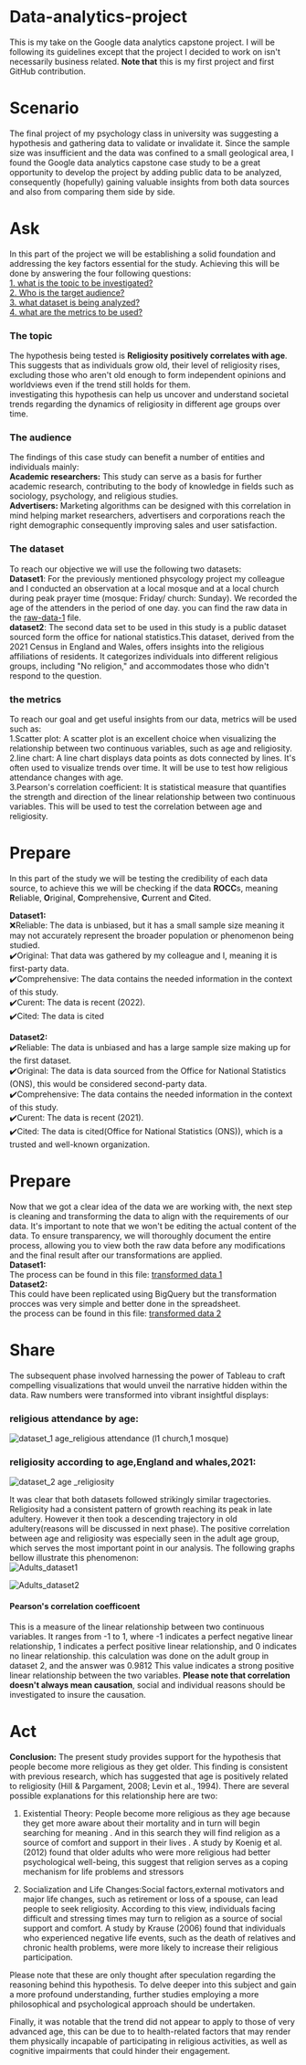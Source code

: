 # Data-analytics-project
This is my take on the Google data analytics capstone project. I will be following its guidelines except that the project I decided to work on isn't necessarily business related. **Note that** this is my first project and first GitHub contribution. 

# Scenario
The final project of my psychology class in university was suggesting a hypothesis and gathering data to validate or invalidate it. Since the sample size was insufficient and the data was confined to a small geological area, I found the Google data analytics capstone case study to be a great opportunity to develop the project by adding public data to be analyzed, consequently (hopefully) gaining valuable insights from both data sources and also from comparing them side by side. 

# Ask 
In this part of the project we will be establishing a solid foundation and addressing the key factors essential for the study. Achieving this will be done by answering the four following questions:  
[1. what is the topic to be investigated?](#the-topic)  
[2. Who is the target audience?](#the-audience)  
[3. what dataset is being analyzed?](#the-dataset)  
[4. what are the metrics to be used?](the-metrics)  

### The topic
The hypothesis being tested is **Religiosity positively correlates with age**. This suggests that as individuals grow old, their level of religiosity rises, excluding those who aren't old enough to form independent opinions and worldviews even if the trend still holds for them.  
investigating this hypothesis can help us uncover and understand societal trends regarding the dynamics of religiosity in different age groups over time.  

### The audience
The findings of this case study can benefit a number of entities and individuals mainly:  
**Academic researchers:** This study can serve as a basis for further academic research, contributing to the body of knowledge in fields such as sociology, psychology, and religious studies.   
**Advertisers:** Marketing algorithms can be designed with this correlation in mind helping market researchers, advertisers and corporations reach the right demographic consequently improving sales and user satisfaction.

### The dataset
To reach our objective we will use the following two datasets:  
**Dataset1**: For the previously mentioned phsycology project my colleague and I conducted an observation at a local mosque and at a local church during peak prayer time (mosque: Friday/ church: Sunday). We recorded the age of the attenders in the period of one day. you can find the raw data in the [raw-data-1](https://github.com/ChristianAkrouche/data-analytics-project-/blob/main/Raw-data-1.xlsx) file.  
**dataset2**: The second data set to be used in this study is a public dataset sourced form the office for national statistics.This dataset, derived from the 2021 Census in England and Wales, offers insights into the religious affiliations of residents. It categorizes individuals into different religious groups, including "No religion," and accommodates those who didn't respond to the question.

### the metrics 
To reach our goal and get useful insights from our data, metrics will be used such as:  
1.Scatter plot: A scatter plot is an excellent choice when visualizing the relationship between two continuous variables, such as age and religiosity.  
2.line chart: A line chart displays data points as dots connected by lines. It's often used to visualize trends over time. It will be use to test how religious attendance changes with age.  
3.Pearson's correlation coefficient: It is statistical measure that quantifies the strength and direction of the linear relationship between two continuous variables. This will be used to test the correlation between age and religiosity.

# Prepare
In this part of the study we will be testing the credibility of each data source, to achieve this we will be checking if the data **ROCC**s, meaning **R**eliable, **O**riginal, **C**omprehensive, **C**urrent and **C**ited.  
  
**Dataset1:**  
❌Reliable: The data is unbiased, but it has a small sample size meaning it may not accurately represent the broader population or phenomenon being studied.    
✔️Original: That data was gathered by my colleague and I, meaning it is first-party data.  
✔️Comprehensive: The data contains the needed information in the context of this study.  
✔️Curent: The data is recent (2022).  
✔️Cited: The data is cited    
  
**Dataset2:**  
✔️Reliable: The data is unbiased and has a large sample size making up for the first dataset.  
✔️Original: The data is data sourced from the Office for National Statistics (ONS), this would be considered second-party data.  
✔️Comprehensive: The data contains the needed information in the context of this study.  
✔️Curent: The data is recent (2021).  
✔️Cited: The data is cited(Office for National Statistics (ONS)), which is a trusted and well-known organization.  

# Prepare 
Now that we got a clear idea of the data we are working with, the next step is cleaning and transforming the data to align with the requirements of our data. It's important to note that we won't be editing the actual content of the data. To ensure transparency, we will thoroughly document the entire process, allowing you to view both the raw data before any modifications and the final result after our transformations are applied.  
**Dataset1:**  
The process can be found in this file: [transformed data 1](https://github.com/ChristianAkrouche/data-analytics-project-/blob/main/transformed%20data1.xlsx)  
**Dataset2:**  
This could have been replicated using BigQuery but the transformation procces was very simple and better done in the spreadsheet.  
the process can be found in this file: [transformed data 2](https://github.com/ChristianAkrouche/data-analytics-project-/blob/main/transformed_data_2.xlsx)

# Share
The subsequent phase involved harnessing the power of Tableau to craft compelling visualizations that would unveil the narrative hidden within the data. Raw numbers were transformed into vibrant insightful displays:  
  
### religious attendance by age:   
![dataset_1 age_religious attendance (l1 church,1 mosque)](https://github.com/ChristianAkrouche/data-analytics-project-/assets/130599572/27ffe357-b6bf-4c79-8d96-59c882361fb7)

### religiosity according to age,England and whales,2021:   
![dataset_2  age _religiosity](https://github.com/ChristianAkrouche/data-analytics-project-/assets/130599572/96e57783-ce91-40e3-9a99-8099248fbcd7)

It was clear that both datasets followed strikingly similar tragectories. Religiosity had a consistent pattern of growth reaching its peak in late adultery. However it then took a descending trajectory in old adultery(reasons will be discussed in next phase).
The positive correlation  between age and religiosity was especially seen in the adult age group, which serves the most important point in our analysis. The following graphs bellow illustrate this phenomenon:  
![Adults_dataset1](https://github.com/ChristianAkrouche/data-analytics-project-/assets/130599572/5c7a120b-4090-441b-af44-47fc01e1fbd2)

![Adults_dataset2](https://github.com/ChristianAkrouche/data-analytics-project-/assets/130599572/e7142f51-04cd-4cd2-8354-86c9f2d46f39)

#### Pearson's correlation coefficoent
This is a measure of the linear relationship between two continuous variables. It ranges from -1 to 1, where -1 indicates a perfect negative linear relationship, 1 indicates a perfect positive linear relationship, and 0 indicates no linear relationship.
this calculation was done on the adult group in dataset 2, and the answer was 0.9812  This value indicates a strong positive linear relationship between the two variables. **Please note that correlation doesn't always mean causation**, social and individual reasons should be investigated to insure the causation.

# Act 
**Conclusion:**
The present study provides support for the hypothesis that people become more religious as they get older. This finding is consistent with previous research, which has suggested that age is positively related to religiosity (Hill & Pargament, 2008; Levin et al., 1994). There are several possible explanations for this relationship here are two:

1.	Existential Theory: People become more religious as they age because they get more aware about their mortality and in turn will begin searching for meaning . And in this search they will find  religion as a source of comfort and support in their lives .  A study by Koenig et al. (2012) found that older adults who were more religious had better psychological well-being, this suggest that religion serves as a coping mechanism for  life problems and stressors

2.	Socialization and Life Changes:Social factors,external motivators and major life changes, such as retirement or loss of a spouse, can lead people to seek  religiosity. According to this view, individuals facing difficult and stressing times may turn to religion as a source of social support and comfort. A study by Krause (2006) found that individuals who experienced negative life events, such as the death of relatives and  chronic health problems, were more likely to increase their religious participation.

Please note that these  are only thought after speculation regarding the reasoning behind this hypothesis. To delve deeper into this subject and gain a more profound understanding, further studies employing a more philosophical and psychological approach should be undertaken.

Finally, it was notable that the trend did not appear to apply to those of very advanced age, this can be due to to health-related factors that may render them physically incapable of participating in religious activities, as well as cognitive impairments that could hinder their engagement.



